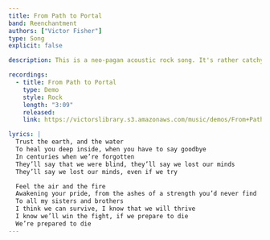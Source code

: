 ```yaml
---
title: From Path to Portal
band: Reenchantment
authors: ["Victor Fisher"]
type: Song
explicit: false

description: This is a neo-pagan acoustic rock song. It's rather catchy!

recordings:
  - title: From Path to Portal
    type: Demo
    style: Rock
    length: "3:09"
    released: 
    link: https://victorslibrary.s3.amazonaws.com/music/demos/From+Path+to+Portal.mp3

lyrics: |
  Trust the earth, and the water
  To heal you deep inside, when you have to say goodbye
  In centuries when we’re forgotten
  They’ll say that we were blind, they’ll say we lost our minds
  They’ll say we lost our minds, even if we try

  Feel the air and the fire
  Awakening your pride, from the ashes of a strength you’d never find
  To all my sisters and brothers
  I think we can survive, I know that we will thrive
  I know we’ll win the fight, if we prepare to die
  We’re prepared to die
---
```


<song :title="title"></song>
